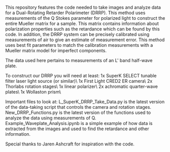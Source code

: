 This repository features the code needed to take images and analyze data for a Dual-Rotating Retarder Polarimeter (DRRP). This method uses measurements of the Q Stokes parameter for polarized light to construct the entire Mueller matrix for a sample. This matrix contains information about polarization properties such as the retardance which can be found by this code. In addition, the DRRP system can be precisely calibrated using measurements of air to give an estimate of measurement error. This method uses best fit parameters to match the calibration measurements with a Mueller matrix model for imperfect components. 

The data used here pertains to measurements of an L' band half-wave plate. 

To construct our DRRP you will need at least:
1x SuperK SELECT tunable filter laser light source (or similar)\\
1x First Light CRED2 ER camera\\
2x Thorlabs rotation stages\\
1x linear polarizer\\
2x achromatic quarter-wave plates\\
1x Wollaston prism\\

Important files to look at:
L_SuperK_DRRP_Take_Data.py is the latest version of the data-taking script that controls the camera and rotation stages. 
New_DRRP_Functions.py is the latest version of the functions used to analyze the data using measurements of Q. 
Example_Waveplate_Analysis.ipynb is a simple example of how data is extracted from the images and used to find the retardance and other information. 

Special thanks to Jaren Ashcraft for inspiration with the code. 